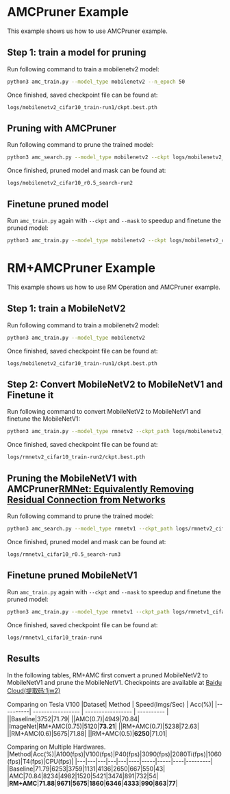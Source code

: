 # AMCPruner Example
This example shows us how to use AMCPruner example.

## Step 1: train a model for pruning
Run following command to train a mobilenetv2 model:
```bash
python3 amc_train.py --model_type mobilenetv2 --n_epoch 50
```
Once finished, saved checkpoint file can be found at:
```
logs/mobilenetv2_cifar10_train-run1/ckpt.best.pth
```

## Pruning with AMCPruner
Run following command to prune the trained model:
```bash
python3 amc_search.py --model_type mobilenetv2 --ckpt logs/mobilenetv2_cifar10_train-run1/ckpt.best.pth
```
Once finished, pruned model and mask can be found at:
```
logs/mobilenetv2_cifar10_r0.5_search-run2
```

## Finetune pruned model
Run `amc_train.py` again with `--ckpt` and `--mask` to speedup and finetune the pruned model:
```bash
python3 amc_train.py --model_type mobilenetv2 --ckpt logs/mobilenetv2_cifar10_r0.5_search-run2/best_model.pth --mask logs/mobilenetv2_cifar10_r0.5_search-run2/best_mask.pth --n_epoch 100
```

# RM+AMCPruner Example
This example shows us how to use RM Operation and AMCPruner example.


## Step 1: train a MobileNetV2
Run following command to train a mobilenetv2 model:
```bash
python3 amc_train.py --model_type mobilenetv2
```
Once finished, saved checkpoint file can be found at:
```
logs/mobilenetv2_cifar10_train-run1/ckpt.best.pth
```

## Step 2: Convert MobileNetV2 to MobileNetV1 and Finetune it
Run following command to convert MobileNetV2 to MobileNetV1 and finetune the MobileNetV1:
```bash
python3 amc_train.py --model_type rmnetv2 --ckpt_path logs/mobilenetv2_cifar10_train-run1/ckpt.best.pth
```
Once finished, saved checkpoint file can be found at:
```
logs/rmnetv2_cifar10_train-run2/ckpt.best.pth
```

## Pruning the MobileNetV1 with AMCPruner[RMNet: Equivalently Removing Residual Connection from Networks](https://arxiv.org/abs/2111.00687)
Run following command to prune the trained model:
```bash
python3 amc_search.py --model_type rmnetv1 --ckpt_path logs/rmnetv2_cifar10_train-run2/ckpt.best.pth
```
Once finished, pruned model and mask can be found at:
```
logs/rmnetv1_cifar10_r0.5_search-run3
```

## Finetune pruned MobileNetV1
Run `amc_train.py` again with `--ckpt` and `--mask` to speedup and finetune the pruned model:
```bash
python3 amc_train.py --model_type rmnetv1 --ckpt_path logs/rmnetv1_cifar10_r0.5_search-run3/best_model.pth --mask_path logs/rmnetv1_cifar10_r0.5_search-run3/best_mask.pth
```
Once finished, saved checkpoint file can be found at:
```
logs/rmnetv1_cifar10_train-run4
```
## Results
In the following tables, RM+AMC first convert a pruned MobileNetV2 to MobileNetV1 and prune the MobileNetV1.
Checkpoints are available at [Baidu Cloud(提取码:1jw2)](https://pan.baidu.com/s/1tCq7JWRKr3BuwgBlyF7ZPg)

Comparing on Tesla V100
|Dataset| Method | Speed(Imgs/Sec) | Acc(%)|
|----------| ----------------- | ----------------- | ---------- |
||Baseline|3752|71.79|
||AMC(0.7)|4949|70.84|
|ImageNet|RM+AMC(0.75)|5120|**73.21**|
||RM+AMC(0.7)|5238|72.63|
||RM+AMC(0.6)|5675|71.88|
||RM+AMC(0.5)|**6250**|71.01|

Comparing on Multiple Hardwares.
|Method|Acc(%)|A100(fps)|V100(fps)|P40(fps)|3090(fps)|2080Ti(fps)|1060(fps)|T4(fps)|CPU(fps)|
|---|---|---|---|---|----|-----|-----|----|---------|
|Baseline|71.79|6253|3759|1131|4136|2650|667|550|43|
|AMC|70.84|8234|4982|1520|5421|3474|891|732|54|
|**RM+AMC**|**71.88**|**9671**|**5675**|**1860**|**6346**|**4333**|**990**|**863**|**77**|
